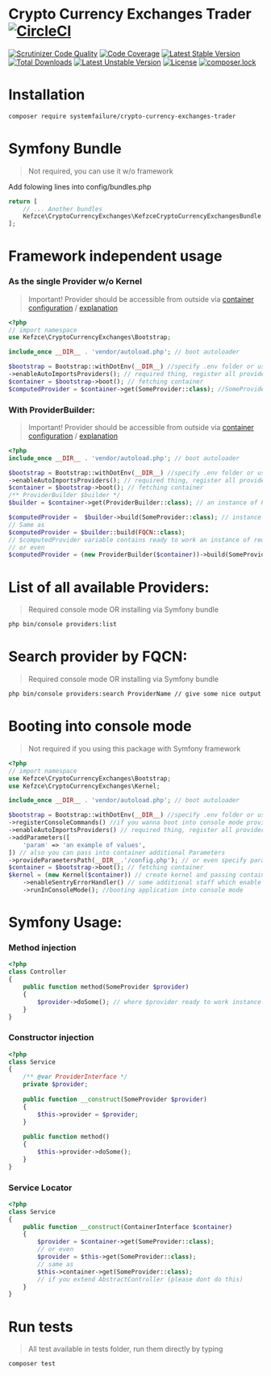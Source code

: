 # Crypto Currency Exchanges Trader  [![CircleCI](https://travis-ci.com/kefzce/CryptoCurrencyExchangesTrader.svg?branch=master)](https://github.com/kefzce/CryptoCurrencyExchangesTrader) 

[![Scrutinizer Code Quality](https://scrutinizer-ci.com/g/kefzce/CryptoCurrencyExchangesTrader/badges/quality-score.png?b=master)](https://scrutinizer-ci.com/g/kefzce/CryptoCurrencyExchangesTrader/?branch=master)
[![Code Coverage](https://scrutinizer-ci.com/g/kefzce/CryptoCurrencyExchangesTrader/badges/coverage.png?b=master)](https://scrutinizer-ci.com/g/kefzce/CryptoCurrencyExchangesTrader/?branch=master)
[![Latest Stable Version](https://poser.pugx.org/kefzce/cli-parser/v/stable)](https://github.com/kefzce/CryptoCurrencyExchangesTrader) [![Total Downloads](https://poser.pugx.org/kefzce/cli-parser/downloads)](https://github.com/kefzce/CryptoCurrencyExchangesTrader) [![Latest Unstable Version](https://poser.pugx.org/kefzce/cli-parser/v/unstable)](https://github.com/kefzce/CryptoCurrencyExchangesTrader) [![License](https://poser.pugx.org/kefzce/cli-parser/license)](https://github.com/kefzce/CryptoCurrencyExchangesTrader) [![composer.lock](https://poser.pugx.org/kefzce/cli-parser/composerlock)](https://github.com/kefzce/CryptoCurrencyExchangesTrader)

# Installation
```bash
composer require systemfailure/crypto-currency-exchanges-trader
```

# Symfony Bundle
> Not required, you can use it w/o framework

Add folowing lines into config/bundles.php
```php
return [
    // ... Another bundles
    Kefzce\CryptoCurrencyExchanges\KefzceCryptoCurrencyExchangesBundle::class => ['all' => true],
];
```
# Framework independent usage
### As the single Provider w/o Kernel
> Important! Provider should be accessible from outside via [container configuration](https://github.com/kefzce/CryptoCurrencyExchangesTrader/blob/master/src/CryptoCurrencyExchanges/Resources/services.yaml#L5) / [explanation](https://symfony.com/blog/new-in-symfony-3-4-services-are-private-by-default)
```php
<?php
// import namespace
use Kefzce\CryptoCurrencyExchanges\Bootstrap;

include_once __DIR__ . 'vendor/autoload.php'; // boot autoloader

$bootstrap = Bootstrap::withDotEnv(__DIR__) //specify .env folder or use ::withEnvironmentValues() 
->enableAutoImportsProviders(); // required thing, register all providers into DependencyInjection Container
$container = $bootstrap->boot(); // fetching container
$computedProvider = $container->get(SomeProvider::class); //SomeProvider instance
```


### With ProviderBuilder:
> Important! Provider should be accessible from outside via [container configuration](https://github.com/kefzce/CryptoCurrencyExchangesTrader/blob/master/src/CryptoCurrencyExchanges/Resources/services.yaml#L5) / [explanation](https://symfony.com/blog/new-in-symfony-3-4-services-are-private-by-default)
```php
<?php
include_once __DIR__ . 'vendor/autoload.php'; // boot autoloader

$bootstrap = Bootstrap::withDotEnv(__DIR__) //specify .env folder or use ::withEnvironmentValues() 
->enableAutoImportsProviders(); // required thing, register all providers into DependencyInjection Container
$container = $bootstrap->boot(); // fetching container
/** ProviderBuilder $builder */
$builder = $container->get(ProviderBuilder::class); // an instance of ProviderBuilder

$computedProvider =  $builder->build(SomeProvider::class); // instance of SomeProvider
// Same as
$computedProvider = $builder::build(FQCN::class);
// $computedProvider variable contains ready to work an instance of required Provider.
// or even
$computedProvider = (new ProviderBuilder($container))->build(SomeProvider::class);
```

# List of all available Providers:
> Required console mode OR installing via Symfony bundle
```bash
php bin/console providers:list
```
# Search provider by FQCN:
> Required console mode OR installing via Symfony bundle

```bash
php bin/console providers:search ProviderName // give some nice output information about provider
```
# Booting into console mode
> Not required if you using this package with Symfony framework
```php
<?php
// import namespace
use Kefzce\CryptoCurrencyExchanges\Bootstrap;
use Kefzce\CryptoCurrencyExchanges\Kernel;

include_once __DIR__ . 'vendor/autoload.php'; // boot autoloader

$bootstrap = Bootstrap::withDotEnv(__DIR__) //specify .env folder or use ::withEnvironmentValues() 
->registerConsoleCommands() //if you wanna boot into console mode provide a few commands
->enableAutoImportsProviders() // required thing, register all providers into DependencyInjection Container
->addParameters([
    'param' => 'an example of values',
]) // also you can pass into container additional Parameters
->provideParametersPath(__DIR__.'/config.php'); // or even specify parameters file, which should be simple an array on configuration e.g return []
$container = $bootstrap->boot(); // fetching container
$kernel = (new Kernel($container)) // create kernel and passing container into 
    ->enableSentryErrorHandler() // some additional staff which enable sentry error handling(required sentry dsn)
    ->runInConsoleMode(); //booting application into console mode
```
# Symfony Usage:
### Method injection
```php
<?php
class Controller 
{
    public function method(SomeProvider $provider)
    {
        $provider->doSome(); // where $provider ready to work instance
    }
}
```
### Constructor injection
```php
<?php
class Service 
{
    /** @var ProviderInterface */
    private $provider;
    
    public function __construct(SomeProvider $provider) 
    {
        $this->provider = $provider;
    }
    
    public function method()
    {
        $this->provider->doSome();
    }
}
```
### Service Locator
```php
<?php
class Service
{
    public function __construct(ContainerInterface $container) 
    {
        $provider = $container->get(SomeProvider::class);
        // or even
        $provider = $this->get(SomeProvider::class);
        // same as 
        $this->container->get(SomeProvider::class);
        // if you extend AbstractController (please dont do this)
    }
}
```
### 
# Run tests
> All test available in tests folder, run them directly by typing
```bash
composer test
```
